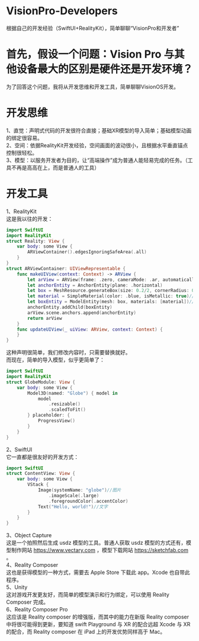 # VisionPro-Developers
根据自己的开发经验（SwiftUI+RealityKit），简单聊聊“VisionPro和开发者”
# 首先，假设一个问题：Vision Pro 与其他设备最大的区别是硬件还是开发环境？
为了回答这个问题，我将从开发思维和开发工具，简单聊聊VisionOS开发。
# 开发思维
1、直觉：声明式代码的开发很符合直接；基础XR模型的导入简单；基础模型动画的绑定很容易。  
2、空间：依据RealityKit开发经验，空间画面的波动很小，且根据水平垂直锚点控制很轻松。  
3、模型：以服务开发者为目的，让“高端操作”成为普通人能轻易完成的任务。（工具不再是高高在上，而是普通人的工具）  
# 开发工具
1、RealityKit  
这是我以往的开发：
```swift
import SwiftUI
import RealityKit
struct Reality: View {
    var body: some View {
        ARViewContainer().edgesIgnoringSafeArea(.all)
    }
}
struct ARViewContainer: UIViewRepresentable {
    func makeUIView(context: Context) -> ARView {
        let arView = ARView(frame: .zero, cameraMode: .ar, automaticallyConfigureSession: true)
        let anchorEntity = AnchorEntity(plane: .horizontal)
        let box = MeshResource.generateBox(size: 0.2/2, cornerRadius: 0.05/5)//形状
        let material = SimpleMaterial(color: .blue, isMetallic: true)//颜色
        let boxEntity = ModelEntity(mesh: box, materials: [material])//实体(正方体=颜色+形状)
        anchorEntity.addChild(boxEntity)
        arView.scene.anchors.append(anchorEntity)
        return arView
    }
    func updateUIView(_ uiView: ARView, context: Context) {
    }
}
```
这种声明很简单，我们修改内容时，只需要替换就好。  
而现在，简单的导入模型，似乎更简单了：
```swift
import SwiftUI
import RealityKit
struct GlobeModule: View {
    var body: some View {
        Model3D(named: "Globe") { model in
            model
                .resizable()
                .scaledToFit()
        } placeholder: {
          	ProgressView()
        }
    }
}
```
2、SwiftUI  
它一直都是很友好的开发方式：
```swift
import SwiftUI
struct ContentView: View {
    var body: some View {
        VStack {
            Image(systemName: "globe")//图片
                .imageScale(.large)
                .foregroundColor(.accentColor)
            Text("Hello, world!")//文字
        }
    }
}
```
3、Object Capture  
这是一个拍照然后生成 usdz 模型的工具。普通人获取 usdz 模型的方式还有，模型制作网站 https://www.vectary.com ，模型下载网站 https://sketchfab.com 。  
4、Reality Composer  
这也是获得模型的一种方式，需要去 Apple Store 下载此 app。Xcode 也自带此程序。  
5、Unity  
这对游戏开发更友好，而简单的模型演示和行为绑定，可以使用 Reality Composer 完成。  
6、Reality Composer Pro  
这应该是 Reality composer 的增强版，而其中的能力在新版 Reality composer 中将很可能得到更新，要知道 swift Playground 与 XR 的配合远超 Xcode 与 XR 的配合，而 Reality composer 在 iPad 上的开发优势同样高于 Mac。
